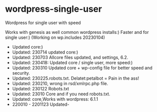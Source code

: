# wordpress-single-user
Wordpress for single user with speed

Works with genesis as well common wordpress installs:)
Faster and for single user:)  (Working on wp.includes 20230104)

* Updated core:)
* Updated: 230714 updated core:)
* Updated: 230703 Allcore files updated, and settings, 6.2.
* Updated: 230418: Updated core / single user, more speed:) 
* Updated: 230310 Updated core + wp-config file for better speed and security.
* Updated: 230225.robots.txt. Delatet:petalbot = Pain in the ass!
* Updated: 230210, wrong in rsd/xmlrpc.php file.
* Updated: 230122 Robots.txt
* Updated: 23010 Core and if you need robots.txt.
* Updated: core,Works with wordpress: 6.1.1
* 220010 - 2201123 Updated-

